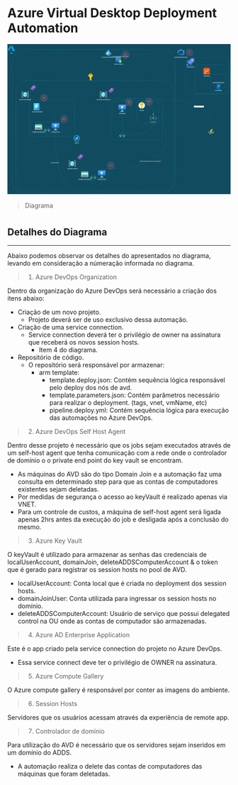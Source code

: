 # Azure Virtual Desktop Deployment Automation


<img src="solutionDiagram.png" alt="project Diagram">


> Diagrama 
#
 ## Detalhes do Diagrama
---

Abaixo podemos observar os detalhes do apresentados no diagrama, levando em consideração a númeração informada no diagrama.

> 1. Azure DevOps Organization


Dentro da organização do Azure DevOps será necessário a criação dos itens abaixo:

- Criação de um novo projeto.
  - Projeto deverá ser de uso exclusivo dessa automação.
- Criação de uma service connection.
  - Service connection deverá ter o privilégio de owner na assinatura que receberá os novos session hosts.
    - Item 4 do diagrama.
- Repositório de código.
  - O repositório será responsável por armazenar:
    - arm template:
      - template.deploy.json: Contém sequência lógica responsável pelo deploy dos nós de avd.
      - template.parameters.json: Contém parâmetros necessário para realizar o deployment. (tags, vnet, vmName, etc)
      - pipeline.deploy.yml: Contém sequência lógica para execução das automações no Azure DevOps.


>2. Azure DevOps Self Host Agent

Dentro desse projeto é necessário que os jobs sejam executados através de um self-host agent que tenha comunicação com a rede onde o controlador de domínio o o private end point do key vault se encontram.

- As máquinas do AVD são do tipo Domain Join e a automação faz uma consulta em determinado step para que as contas de computadores existentes sejam deletadas.
- Por medidas de segurança o acesso ao keyVault é realizado apenas via VNET.
- Para um controle de custos, a máquina de self-host agent será ligada apenas 2hrs antes da execução do job e desligada após a conclusão do mesmo.

> 3. Azure Key Vault

O keyVault é utilizado para armazenar as senhas das credenciais de localUserAccount, domainJoin, deleteADDSComputerAccount & o token que é gerado para registrar os session hosts no pool de AVD.

- localUserAccount: Conta local que é criada no deployment dos session hosts.
- domainJoinUser: Conta utilizada para ingressar os session hosts no domínio.
- deleteADDSComputerAccount: Usuário de serviço que possui delegated control na OU onde as contas de computador são armazenadas.

>4. Azure AD Enterprise Application

Este é o app criado pela service connection do projeto no Azure DevOps.

- Essa service connect deve ter o privilégio de OWNER na assinatura.

>5. Azure Compute Gallery

O Azure compute gallery é responsável por conter as imagens do ambiente.

> 6. Session Hosts

Servidores que os usuários acessam através da experiência de remote app.

>7. Controlador de domínio

Para utilização do AVD é necessário que os servidores sejam inseridos em um domínio do ADDS.

* A automação realiza o delete das contas de computadores das máquinas que foram deletadas.